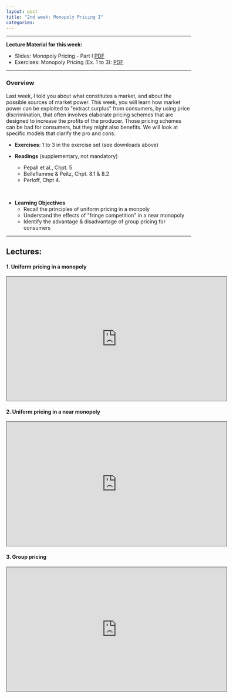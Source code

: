 ```yaml
---
layout: post
title: "2nd week: Monopoly Pricing I"
categories: 
---
```



---
**Lecture Material for this week:** 

 
- Slides: Monopoly Pricing - Part I [PDF](https://vle.york.ac.uk/bbcswebdav/pid-3797518-dt-content-rid-10427151_2/xid-10427151_2) 
- Exercises: Monopoly Pricing (Ex. 1 to 3): [PDF](https://drive.google.com/open?id=1teYrPqMMTB_fvxWQr_9j_E2DR9QAEB8P&authuser=peter.wagner%40york.ac.uk&usp=drive_fs)
 

---

### Overview
Last week, I told you about what constitutes a market, and about the possible sources of market power. This week, you will learn how market power can be exploited to &quot;extract surplus&quot; from consumers, by using price discrimination, that often involves elaborate pricing schemes that are designed to increase the profits of the producer. Those pricing schemes can be bad for consumers, but they might also benefits. We will look at specific models that clarify the pro and cons.

- **Exercises**:  1 to 3 in the exercise set (see downloads above)

- **Readings** (supplementary, not mandatory)
  - Pepall et al., Chpt. 5
  - Belleflamme &amp; Peitz, Chpt. 8.1 &amp; 8.2
  - Perloff, Chpt 4.  
<br>

- **Learning Objectives**
  - Recall the principles of uniform pricing in a monpoly
  - Understand the effects of &quot;fringe competition&quot; in a near monopoly
  - Identify the advantage &amp; disadvantage of group pricing for consumers

--- 
## Lectures: 

#### 1. Uniform pricing in a monopoly
<p><iframe width="600" height="338" style="border: 1px solid #464646;" src="https://york.cloud.panopto.eu/Panopto/Pages/Embed.aspx?id=91599310-ee43-486e-be01-ac4f00792f01&amp;autoplay=false&amp;offerviewer=false&amp;showtitle=false&amp;showbrand=false&amp;start=0&amp;interactivity=all" allowfullscreen="allowfullscreen" allow="autoplay"></iframe></p>

#### 2. Uniform pricing in a near monopoly
<p><iframe width="600" height="338" style="border: 1px solid #464646;" src="https://york.cloud.panopto.eu/Panopto/Pages/Embed.aspx?id=0fb7802f-ad9e-4216-844f-ac4e0132fd25&amp;autoplay=false&amp;offerviewer=false&amp;showtitle=false&amp;showbrand=false&amp;start=0&amp;interactivity=all" allowfullscreen="allowfullscreen" allow="autoplay"></iframe></p>
<p></p>

#### 3. Group pricing

<p><iframe width="600" height="338" style="border: 1px solid #464646;" src="https://york.cloud.panopto.eu/Panopto/Pages/Embed.aspx?id=da70b9dd-0845-4d84-89c2-ac5c01441398&amp;autoplay=false&amp;offerviewer=false&amp;showtitle=false&amp;showbrand=false&amp;start=0&amp;interactivity=all" allowfullscreen="allowfullscreen" allow="autoplay"></iframe></p>
